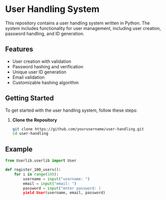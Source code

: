 # User Handling System

This repository contains a user handling system written in Python. The system includes functionality for user management, including user creation, password handling, and ID generation.

## Features

- User creation with validation
- Password hashing and verification
- Unique user ID generation
- Email validation
- Customizable hashing algorithm

## Getting Started

To get started with the user handling system, follow these steps:

1. **Clone the Repository**

   ```bash
   git clone https://github.com/yourusername/user-handling.git
   cd user-handling

## Example

```python
from Userlib.userlib import User

def register_100_users():
    for i in range(100):
        username = input("username: ")
        email = input("email: ")
        password = input("enter password: )
        yield User(username, email, password)
